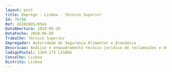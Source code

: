 ```yaml
--- 
layout: post
title: Emprego - Lisboa - Técnico Superior
Id: 76740
Ref: OE202005/0564
DataAbertura: 2020-05-26
DataFecho: 2020-06-09
Trabalho: Técnico Superior
Empregador: Autoridade de Segurança Alimentar e Económica
Descricao: Análise e enquadramento técnico jurídico de reclamações e denúncias recebidas na ASAE  Análise e resposta a pedidos de informação a consumidores, operadores económicos e ou Outras Entidades  Criação de conteúdos e gestão de websites institucionais integrados nos sistemas de comunicação e informação da ASAE  Desenvolvimento e aperfeiçoamento das atividades desenvolvidas na ASAE ao nível da elaboração e gestão de conteúdos e presença em redes sociais.
CodigoPostal: 1269-273 LISBOA
Concelho: Lisboa
Distrito: Lisboa
--- 
```

